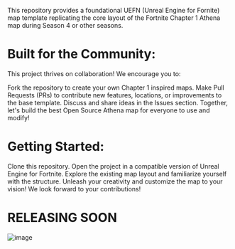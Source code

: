 This repository provides a foundational UEFN (Unreal Engine for Fornite) map template replicating the core layout of the Fortnite Chapter 1 Athena map during Season 4 or other seasons.

# Built for the Community:
This project thrives on collaboration! We encourage you to:

Fork the repository to create your own Chapter 1 inspired maps.
Make Pull Requests (PRs) to contribute new features, locations, or improvements to the base template.
Discuss and share ideas in the Issues section.
Together, let's build the best Open Source Athena map for everyone to use and modify!

# Getting Started:
Clone this repository.
Open the project in a compatible version of Unreal Engine for Fortnite.
Explore the existing map layout and familiarize yourself with the structure.
Unleash your creativity and customize the map to your vision!
We look forward to your contributions!

# RELEASING SOON

![image](https://github.com/SpringDoesStuff/Athena-Template/assets/155735484/f83436cd-6bf2-43e8-8069-2b1156b8f4b5)
